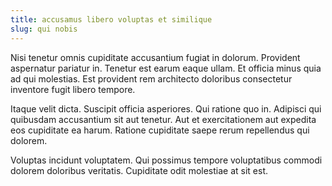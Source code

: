 ```yaml
---
title: accusamus libero voluptas et similique
slug: qui nobis
---
```


Nisi tenetur omnis cupiditate accusantium fugiat in dolorum. Provident aspernatur pariatur in. Tenetur est earum eaque ullam. Et officia minus quia ad qui molestias. Est provident rem architecto doloribus consectetur inventore fugit libero tempore.

Itaque velit dicta. Suscipit officia asperiores. Qui ratione quo in. Adipisci qui quibusdam accusantium sit aut tenetur. Aut et exercitationem aut expedita eos cupiditate ea harum. Ratione cupiditate saepe rerum repellendus qui dolorem.

Voluptas incidunt voluptatem. Qui possimus tempore voluptatibus commodi dolorem doloribus veritatis. Cupiditate odit molestiae at sit est.
